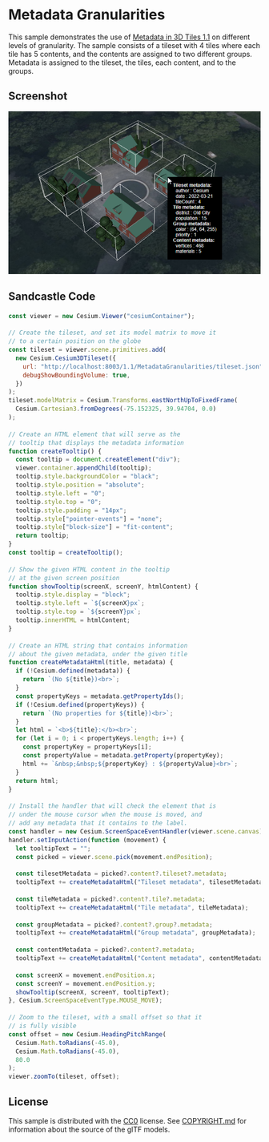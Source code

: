 # Metadata Granularities

This sample demonstrates the use of [Metadata in 3D Tiles 1.1](https://github.com/CesiumGS/3d-tiles/blob/main/specification) on different levels of granularity. The sample consists of a tileset with 4 tiles where each tile has 5 contents, and the contents are assigned to two different groups. Metadata is assigned to the tileset, the tiles, each content, and to the groups.

## Screenshot

![MetadataGranularities](screenshot/MetadataGranularities.png)

## Sandcastle Code

```JavaScript
const viewer = new Cesium.Viewer("cesiumContainer");

// Create the tileset, and set its model matrix to move it
// to a certain position on the globe
const tileset = viewer.scene.primitives.add(
  new Cesium.Cesium3DTileset({
    url: "http://localhost:8003/1.1/MetadataGranularities/tileset.json",
    debugShowBoundingVolume: true,
  })
);
tileset.modelMatrix = Cesium.Transforms.eastNorthUpToFixedFrame(
  Cesium.Cartesian3.fromDegrees(-75.152325, 39.94704, 0.0)
);

// Create an HTML element that will serve as the
// tooltip that displays the metadata information
function createTooltip() {
  const tooltip = document.createElement("div");
  viewer.container.appendChild(tooltip);
  tooltip.style.backgroundColor = "black";
  tooltip.style.position = "absolute";
  tooltip.style.left = "0";
  tooltip.style.top = "0";
  tooltip.style.padding = "14px";
  tooltip.style["pointer-events"] = "none";
  tooltip.style["block-size"] = "fit-content";
  return tooltip;
}
const tooltip = createTooltip();

// Show the given HTML content in the tooltip
// at the given screen position
function showTooltip(screenX, screenY, htmlContent) {
  tooltip.style.display = "block";
  tooltip.style.left = `${screenX}px`;
  tooltip.style.top = `${screenY}px`;
  tooltip.innerHTML = htmlContent;
}

// Create an HTML string that contains information
// about the given metadata, under the given title
function createMetadataHtml(title, metadata) {
  if (!Cesium.defined(metadata)) {
    return `(No ${title})<br>`;
  }
  const propertyKeys = metadata.getPropertyIds();
  if (!Cesium.defined(propertyKeys)) {
    return `(No properties for ${title})<br>`;
  }
  let html = `<b>${title}:</b><br>`;
  for (let i = 0; i < propertyKeys.length; i++) {
    const propertyKey = propertyKeys[i];
    const propertyValue = metadata.getProperty(propertyKey);
    html += `&nbsp;&nbsp;${propertyKey} : ${propertyValue}<br>`;
  }
  return html;
}

// Install the handler that will check the element that is
// under the mouse cursor when the mouse is moved, and
// add any metadata that it contains to the label.
const handler = new Cesium.ScreenSpaceEventHandler(viewer.scene.canvas);
handler.setInputAction(function (movement) {
  let tooltipText = "";
  const picked = viewer.scene.pick(movement.endPosition);

  const tilesetMetadata = picked?.content?.tileset?.metadata;
  tooltipText += createMetadataHtml("Tileset metadata", tilesetMetadata);

  const tileMetadata = picked?.content?.tile?.metadata;
  tooltipText += createMetadataHtml("Tile metadata", tileMetadata);

  const groupMetadata = picked?.content?.group?.metadata;
  tooltipText += createMetadataHtml("Group metadata", groupMetadata);

  const contentMetadata = picked?.content?.metadata;
  tooltipText += createMetadataHtml("Content metadata", contentMetadata);

  const screenX = movement.endPosition.x;
  const screenY = movement.endPosition.y;
  showTooltip(screenX, screenY, tooltipText);
}, Cesium.ScreenSpaceEventType.MOUSE_MOVE);

// Zoom to the tileset, with a small offset so that it
// is fully visible
const offset = new Cesium.HeadingPitchRange(
  Cesium.Math.toRadians(-45.0),
  Cesium.Math.toRadians(-45.0),
  80.0
);
viewer.zoomTo(tileset, offset);
```

## License

This sample is distributed with the [CC0](https://creativecommons.org/share-your-work/public-domain/cc0/) license. See [COPYRIGHT.md](COPYRIGHT.md) for information about the source of the glTF models.
